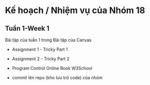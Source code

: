 # Kế hoạch / Nhiệm vụ của Nhóm 18

## Tuần 1-Week 1
Bài tập của tuần 1 trong Bài tập của Canvas

+ Assignment 1 - Tricky Part 1
+ Assignment 2 - Tricky Part 2
+ Program Control
  Online Book
  W3School

+ commit lên repo (kho lưu trữ code) của nhóm
